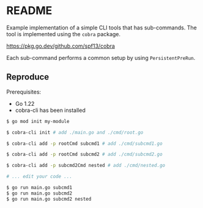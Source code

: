 # README

Example implementation of a simple CLI tools that has sub-commands. The tool is implemented using the `cobra` package.

https://pkg.go.dev/github.com/spf13/cobra

Each sub-command performs a common setup by using `PersistentPreRun`.

## Reproduce

Prerequisites:

- Go 1.22
- cobra-cli has been installed

```bash
$ go mod init my-module

$ cobra-cli init # add ./main.go and ./cmd/root.go

$ cobra-cli add -p rootCmd subcmd1 # add ./cmd/subcmd1.go

$ cobra-cli add -p rootCmd subcmd2 # add ./cmd/subcmd2.go

$ cobra-cli add -p subcmd2Cmd nested # add ./cmd/nested.go

# ... edit your code ...

$ go run main.go subcmd1
$ go run main.go subcmd2
$ go run main.go subcmd2 nested
```
